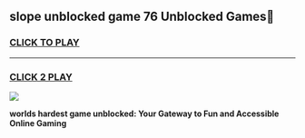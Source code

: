 
## slope unblocked game 76 Unblocked Games👋
<h3>
<a href="https://premium.freeplayer.one?title=slope_unblocked_game_76&ref=16F">CLICK TO PLAY</a></h3>
<hr>

<h3>
<a href="https://premium.freeplayer.one?title=slope_unblocked_game_76&ref=16F">CLICK 2 PLAY</a>
  
</h3>

<a href="https://premium.freeplayer.one?title=slope_unblocked_game_76&ref=16F/"><img src="https://clearcache.store/games.png"></a>


**worlds hardest game unblocked: Your Gateway to Fun and Accessible Online Gaming**
